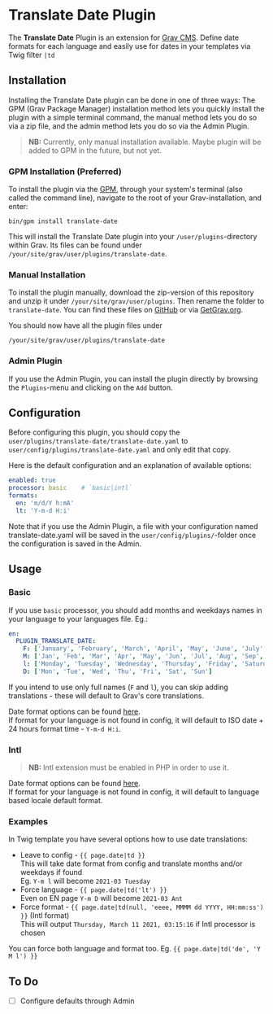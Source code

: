 # Translate Date Plugin

The **Translate Date** Plugin is an extension for [Grav CMS](http://github.com/getgrav/grav). Define date formats for
each language and easily use for dates in your templates via Twig filter `|td`

## Installation

Installing the Translate Date plugin can be done in one of three ways: The GPM (Grav Package Manager) installation
method lets you quickly install the plugin with a simple terminal command, the manual method lets you do so via a zip
file, and the admin method lets you do so via the Admin Plugin.

> **NB:** Currently, only manual installation available. Maybe plugin will be added to GPM in the future, but not yet.

### GPM Installation (Preferred)

To install the plugin via the [GPM](http://learn.getgrav.org/advanced/grav-gpm), through your system's terminal (also
called the command line), navigate to the root of your Grav-installation, and enter:

    bin/gpm install translate-date

This will install the Translate Date plugin into your `/user/plugins`-directory within Grav. Its files can be found
under `/your/site/grav/user/plugins/translate-date`.

### Manual Installation

To install the plugin manually, download the zip-version of this repository and unzip it
under `/your/site/grav/user/plugins`. Then rename the folder to `translate-date`. You can find these files
on [GitHub](https://github.com/karmalakas/grav-plugin-translate-date) or
via [GetGrav.org](http://getgrav.org/downloads/plugins#extras).

You should now have all the plugin files under

    /your/site/grav/user/plugins/translate-date

### Admin Plugin

If you use the Admin Plugin, you can install the plugin directly by browsing the `Plugins`-menu and clicking on
the `Add` button.

## Configuration

Before configuring this plugin, you should copy the `user/plugins/translate-date/translate-date.yaml`
to `user/config/plugins/translate-date.yaml` and only edit that copy.

Here is the default configuration and an explanation of available options:

```yaml
enabled: true
processor: basic    # `basic|intl`
formats:
  en: 'm/d/Y h:mA'
  lt: 'Y-m-d H:i'
```

Note that if you use the Admin Plugin, a file with your configuration named translate-date.yaml will be saved in
the `user/config/plugins/`-folder once the configuration is saved in the Admin.

## Usage

### Basic

If you use `basic` processor, you should add months and weekdays names in your language to your languages file. Eg.:

```yml
en:
  PLUGIN_TRANSLATE_DATE:
    F: ['January', 'February', 'March', 'April', 'May', 'June', 'July', 'August', 'September', 'October', 'November', 'December']
    M: ['Jan', 'Feb', 'Mar', 'Apr', 'May', 'Jun', 'Jul', 'Aug', 'Sep', 'Oct', 'Nov', 'Dec']
    l: ['Monday', 'Tuesday', 'Wednesday', 'Thursday', 'Friday', 'Saturday', 'Sunday']
    D: ['Mon', 'Tue', 'Wed', 'Thu', 'Fri', 'Sat', 'Sun']
```

If you intend to use only full names (`F` and `l`), you can skip adding translations - these will default to Grav's core
translations.

Date format options can be found [here](https://www.php.net/manual/en/datetime.format.php).  
If format for your language is not found in config, it will default to ISO date + 24 hours format time - `Y-m-d H:i`.


### Intl

> **NB:** Intl extension must be enabled in PHP in order to use it.

Date format options can be found [here](https://unicode-org.github.io/icu/userguide/format_parse/datetime/#date-field-symbol-table).  
If format for your language is not found in config, it will default to language based locale default format.

### Examples

In Twig template you have several options how to use date translations:
- Leave to config - `{{ page.date|td }}`  
  This will take date format from config and translate months and/or weekdays if found  
  Eg. `Y-m l` will become `2021-03 Tuesday`
- Force language - `{{ page.date|td('lt') }}`  
  Even on EN page `Y-m D` will become `2021-03 Ant`
- Force format - `{{ page.date|td(null, 'eeee, MMMM dd YYYY, HH:mm:ss') }}` (Intl format)  
  This will output `Thursday, March 11 2021, 03:15:16` if Intl processor is chosen

You can force both language and format too. Eg. `{{ page.date|td('de', 'Y M l') }}`

## To Do

- [ ] Configure defaults through Admin
